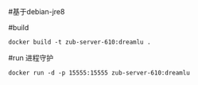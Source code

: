 #基于debian-jre8

#build
```
docker build -t zub-server-610:dreamlu .
```

#run 进程守护
```
docker run -d -p 15555:15555 zub-server-610:dreamlu
```